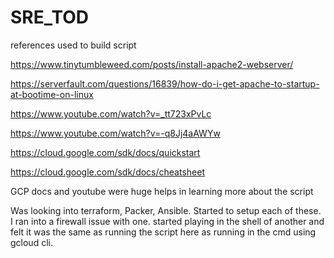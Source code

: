 # SRE_TOD

references used to build script

https://www.tinytumbleweed.com/posts/install-apache2-webserver/

https://serverfault.com/questions/16839/how-do-i-get-apache-to-startup-at-bootime-on-linux

https://www.youtube.com/watch?v=_tt723xPvLc

https://www.youtube.com/watch?v=-q8Jj4aAWYw

https://cloud.google.com/sdk/docs/quickstart

https://cloud.google.com/sdk/docs/cheatsheet


GCP docs and youtube were huge helps in learning more about the script

Was looking into terraform, Packer, Ansible. Started to setup each of these. I ran into a firewall issue with one. started playing in the shell of another and felt it was the same as running the script here as running in the cmd using gcloud cli. 
